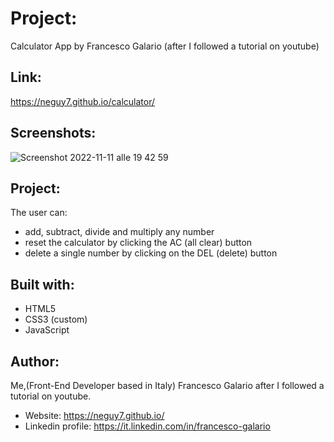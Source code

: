 # Project: 

Calculator App by Francesco Galario (after I followed a tutorial on youtube)

## Link: 

https://neguy7.github.io/calculator/

## Screenshots:

![Screenshot 2022-11-11 alle 19 42 59](https://user-images.githubusercontent.com/114348623/201409607-18e72461-9ca3-4fb2-b380-fe672506ee7a.png)


## Project:
The user can:
- add, subtract, divide and multiply any number
- reset the calculator by clicking the AC (all clear) button
- delete a single number by clicking on the DEL (delete) button

## Built with:
- HTML5
- CSS3 (custom)
- JavaScript

## Author:
Me,(Front-End Developer based in Italy) Francesco Galario after I followed a tutorial on youtube. 
- Website: https://neguy7.github.io/
- Linkedin profile: https://it.linkedin.com/in/francesco-galario
